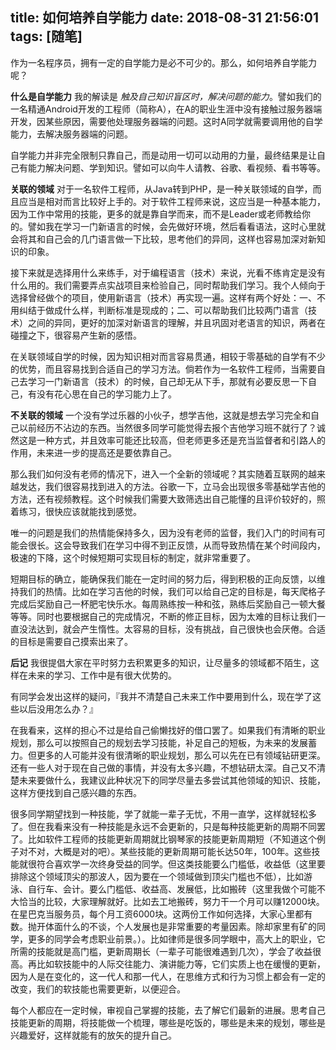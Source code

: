 title: 如何培养自学能力
date: 2018-08-31 21:56:01
tags: [随笔]
---

作为一名程序员，拥有一定的自学能力是必不可少的。那么，如何培养自学能力呢？

**什么是自学能力**
我的解读是 *触及自己知识盲区时，解决问题的能力*。譬如我们的一名精通Android开发的工程师（简称A），在A的职业生涯中没有接触过服务器端开发，因某些原因，需要他处理服务器端的问题。这时A同学就需要调用他的自学能力，去解决服务器端的问题。

自学能力并非完全限制只靠自己，而是动用一切可以动用的力量，最终结果是让自己有能力解决问题、学到知识。譬如可以向牛人请教、谷歌、看视频、看书等等。

**关联的领域**
对于一名软件工程师，从Java转到PHP，是一种关联领域的自学，而且应当是相对而言比较好上手的。对于软件工程师来说，这应当是一种基本能力，因为工作中常用的技能，更多的就是靠自学而来，而不是Leader或老师教给你的。譬如我在学习一门新语言的时候，会先做好环境，然后看看语法，这时心里就会将其和自己会的几门语言做一下比较，思考他们的异同，这样也容易加深对新知识的印象。

接下来就是选择用什么来练手，对于编程语言（技术）来说，光看不练肯定是没有什么用的。我们需要弄点实战项目来检验自己，同时帮助我们学习。我个人倾向于选择曾经做个的项目，使用新语言（技术）再实现一遍。这样有两个好处：一、不用纠结于做成什么样，判断标准是现成的；二、可以帮助我们比较两门语言（技术）之间的异同，更好的加深对新语言的理解，并且巩固对老语言的知识，两者在碰撞之下，很容易产生新的感悟。

在关联领域自学的时候，因为知识相对而言容易贯通，相较于零基础的自学有不少的优势，而且容易找到合适自己的学习方法。倘若作为一名软件工程师，当需要自己去学习一门新语言（技术）的时候，自己却无从下手，那就有必要反思一下自己，有没有花心思在自己的学习能力上了。

**不关联的领域**
一个没有学过乐器的小伙子，想学吉他，这就是想去学习完全和自己以前经历不沾边的东西。当然很多同学可能觉得去报个吉他学习班不就行了？诚然这是一种方式，并且效率可能还比较高，但老师更多还是充当监督者和引路人的作用，未来进一步的提高还是要依靠自己。

那么我们如何没有老师的情况下，进入一个全新的领域呢？其实随着互联网的越来越发达，我们很容易找到进入的方法。谷歌一下，立马会出现很多零基础学吉他的方法，还有视频教程。这个时候我们需要大致筛选出自己能懂的且评价较好的，照着练习，很快应该就能找到感觉。

唯一的问题是我们的热情能保持多久，因为没有老师的监督，我们入门的时间有可能会很长。这会导致我们在学习中得不到正反馈，从而导致热情在某个时间段内，极速的下降，这个时候短期可实现目标的制定，就非常重要了。

短期目标的确立，能确保我们能在一定时间的努力后，得到积极的正向反馈，以维持我们的热情。比如在学习吉他的时候，我们可以给自己定的目标是，每天爬格子完成后奖励自己一杯肥宅快乐水。每周熟练按一种和弦，熟练后奖励自己一顿大餐等等。同时也要根据自己的完成情况，不断的修正目标，因为太难的目标让我们一直没法达到，就会产生惰性。太容易的目标，没有挑战，自己很快也会厌倦。合适的目标是需要自己摸索出来了。

**后记**
我很提倡大家在平时努力去积累更多的知识，让尽量多的领域都不陌生，这样在未来的学习、工作中是有很大优势的。

有同学会发出这样的疑问，『我并不清楚自己未来工作中要用到什么，现在学了这些以后没用怎么办？』

在我看来，这样的担心不过是给自己偷懒找好的借口罢了。如果我们有清晰的职业规划，那么可以按照自己的规划去学习技能，补足自己的短板，为未来的发展蓄力。但更多的人可能并没有很清晰的职业规划，那么可以先在已有领域钻研更深。还有一些人对于现在自己做的事情，并没有太多兴趣，不想钻研太深。自己又不清楚未来要做什么，我建议此种状况下的同学尽量去多尝试其他领域的知识、技能，这样方便找到自己感兴趣的东西。

很多同学期望找到一种技能，学了就能一辈子无忧，不用一直学，这样就轻松多了。但在我看来没有一种技能是永远不会更新的，只是每种技能更新的周期不同罢了。比如软件工程师的技能更新周期就比钢琴家的技能更新周期短（不知道这个例子对不对，大概是对的吧）。某些技能的更新周期可能长达50年，100年。这些技能就很符合喜欢学一次终身受益的同学。但这类技能要么门槛低，收益低（这里要排除这个领域顶尖的那波人，因为要在一个领域做到顶尖门槛也不低），比如游泳、自行车、会计。要么门槛低、收益高、发展低，比如搬砖（这里我做个可能不大恰当的比较，大家理解就好。比如去工地搬砖，努力干一个月可以赚12000块。在星巴克当服务员，每个月工资6000块。这两份工作如何选择，大家心里都有数。抛开体面什么的不谈，个人发展也是非常重要的考量因素。除却家里有矿的同学，更多的同学会考虑职业前景。）。比如律师是很多同学眼中，高大上的职业，它所需的技能就是高门槛，更新周期长（一辈子可能很难遇到几次），学会了收益很高。再比如软技能中的人际交往能力、演讲能力等，它们实质上也在缓慢的更新，因为人是在变化的，这一代人和那一代人，在思维方式和行为习惯上都会有一定的改变，我们的软技能也需要更新，以便迎合。

每个人都应在一定时候，审视自己掌握的技能，去了解它们最新的进展。思考自己技能更新的周期，将技能做一个梳理，哪些是吃饭的，哪些是未来的规划，哪些是兴趣爱好，这样就能有的放矢的提升自己。





